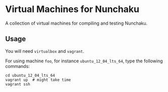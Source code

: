 # Virtual Machines for Nunchaku

A collection of virtual machines for compiling and testing Nunchaku.

## Usage

You will need `virtualbox` and `vagrant`.

For using machine `foo`, for instance `ubuntu_12_04_lts_64`,
type the following commands:

    cd ubuntu_12_04_lts_64
    vagrant up  # might take time
    vagrant ssh

